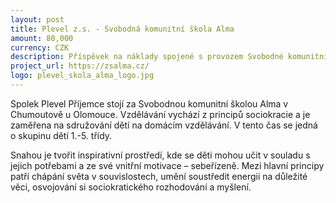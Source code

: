```yaml
---
layout: post
title: Plevel z.s. - Svobodná komunitní škola Alma
amount: 80,000
currency: CZK
description: Příspěvek na náklady spojené s provozem Svobodné komunitní školy Alma
project_url: https://zsalma.cz/ 
logo: plevel_skola_alma_logo.jpg
---
```


Spolek Plevel Příjemce stojí za Svobodnou komunitní školou Alma v Chumoutově u Olomouce. Vzdělávání vychází z principů sociokracie a je zaměřena na sdružování dětí na domácím vzdělávání. V tento čas se jedná o skupinu dětí 1.-5. třídy.

Snahou je tvořit inspirativní prostředí, kde se děti mohou učit v souladu s jejich potřebami a ze své vnitřní motivace – sebeřízeně. Mezi hlavní principy patří chápání světa v souvislostech, umění soustředit energii na důležité věci, osvojování si sociokratického rozhodování a myšlení. 
